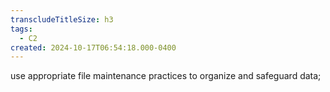 ```yaml
---
transcludeTitleSize: h3
tags:
  - C2
created: 2024-10-17T06:54:18.000-0400
---
```

use appropriate file maintenance practices to organize and safeguard data;